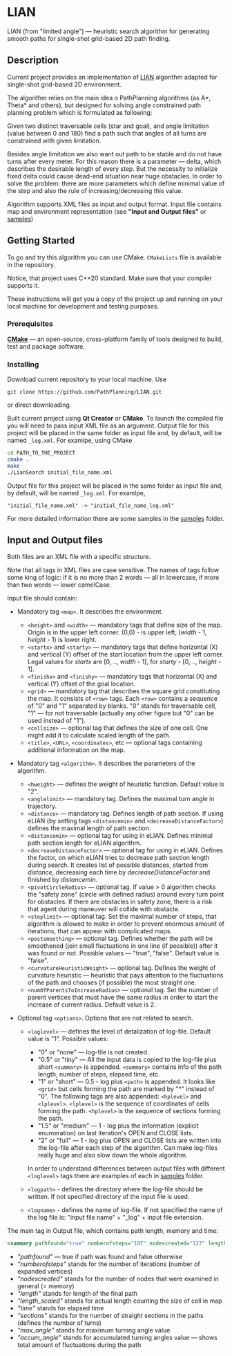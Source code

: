 # LIAN

LIAN (from "limited angle") &mdash; heuristic search algorithm for generating smooth paths for single-shot grid-based 2D path finding.

## Description
Current project provides an implementation of [LIAN](https://arxiv.org/pdf/1506.01864.pdf) algorithm adapted for single-shot grid-based 2D environment.

The algorithm relies on the main idea o PathPlanning algorithms (as A\*, Theta\* and others), but designed for solving angle constrained path planning problem which is formulated as following:

Given two distinct traversable cells (star and goal), and angle limitation (value between 0 and 180) find a path such that angles of all turns are constrained with given limitation.

Besides angle limitation we also want out path to be stable and do not have turns after every meter. For this reason there is a parameter &mdash; delta, which describes the desirable length of every step. But the necessity to initialize fixed delta could cause dead-end situation near huge obstacles. In order to solve the problem: there are more parameters which define minimal value of the step and also the rule of increasing/decreasing this value.


Algorithm supports XML files as input and output format. Input file contains map and environment representation (see __"Input and Output files"__ or [samples](https://github.com/PathPlanning/LIAN/tree/master/examples))

## Getting Started

To go and try this algorithm you can use CMake.
`CMakeLists` file is available in the repository.

Notice, that project uses C++20 standard. Make sure that your compiler supports it.

These instructions will get you a copy of the project up and running on your local machine for development and testing purposes.

### Prerequisites

**[CMake](https://cmake.org/)** &mdash; an open-source, cross-platform family of tools designed to build, test and package software.

### Installing

Download current repository to your local machine. Use
```
git clone https://github.com/PathPlanning/LIAN.git
```
or direct downloading.

Built current project using **Qt Creator** or **CMake**. To launch the compiled file you will need to pass input XML file as an argument. Output file for this project will be placed in the same folder as input file and, by default, will be named `_log.xml`. For examlpe, using CMake
```bash
cd PATH_TO_THE_PROJECT
cmake .
make
./LianSearch initial_file_name.xml
```
Output file for this project will be placed in the same folder as input file and, by default, will be named `_log.xml`. For examlpe,
```
"initial_file_name.xml" -> "initial_file_name_log.xml"
```
For more detailed information there are some samples in the [samples](https://github.com/PathPlanning/LIAN/tree/master/examples) folder.

## Input and Output files

Both files are an XML file with a specific structure.

Note that all tags in XML files are case sensitive. The names of tags follow some king of logic: if it is no more than 2 words &mdash; all in lowercase, if more than two words &mdash; lower camelCase.

Input file should contain:

* Mandatory tag `<map>`. It describes the environment.
    * `<height>` and `<width>` &mdash; mandatory tags that define size of the map. Origin is in the upper left corner. (0,0) - is upper left, (*width* - 1, *height* - 1) is lower right.
    * `<startx>` and `<starty>` &mdash; mandatory tags that define horizontal (X) and vertical (Y) offset of the start location from the upper left corner. Legal values for *startx* are [0, .., *width* - 1], for *starty* - [0, .., *height* - 1].
    * `<finishx>` and `<finishy>` &mdash; mandatory tags that horizontal (X) and vertical (Y) offset of the goal location.
    * `<grid>` &mdash; mandatory tag that describes the square grid constituting the map. It consists of `<row>` tags. Each `<row>` contains a sequence of "0" and "1" separated by blanks. "0" stands for traversable cell, "1" &mdash; for not traversable (actually any other figure but "0" can be used instead of "1").
    * `<cellsize>` &mdash; optional tag that defines the size of one cell. One might add it to calculate scaled length of the path.
    * `<title>`, `<URL>`, `<coordinates>`, etc &mdash; optional tags containing additional information on the map.

* Mandatory tag `<algorithm>`. It describes the parameters of the algorithm.

    * `<hweight>` &mdash; defines the weight of heuristic function. Default value is "2".
    * `<anglelimit>` &mdash; mandatory tag. Defines the maximal turn angle in trajectory.
    * `<distance>` &mdash; mandatory tag. Defines length of path section. If using eLIAN (by setting tags `<distancemin>` and `<decreaseDistanceFactor>`) defines the maximal length of path section.
    * `<distancemin>` &mdash; optional tag for using in eLIAN. Defines minimal path section length for eLIAN algorithm.
    * `<decreaseDistanceFactor>` &mdash; optional tag for using in eLIAN. Defines the factor, on which eLIAN tries to decrease path section length during search. It creates list of possible distances, started from *distance*, decreasing each time by *decreaseDistanceFactor* and finished by *distancemin*.
    * `<pivotCircleRadius>` &mdash; optional tag. If value > 0 algorithm checks the "safety zone" (circle with defined radius) around every turn point for obstacles. If there are obstacles in safety zone, there is a risk that agent during maneuver will collide with obstacle.
    * `<steplimit>` &mdash; optional tag. Set the maximal number of steps, that algorithm is allowed to make in order to prevent enormous amount of iterations, that can appear with complicated maps.
    * `<postsmoothing>` &mdash; optional tag. Defines whether the path will be smoothened (join small fluctuations in one line (if possible)) after it was found or not. Possible values &mdash; "true", "false". Default value is "false".
    * `<curvatureHeuristicWeight>` &mdash; optional tag. Defines the weight of curvature heuristic &mdash; heuristic that pays attention to the fluctuations of the path and chooses (if possible) the most straight one.
    * `<numOfParentsToIncreaseRadius>` &mdash; optional tag. Set the number of parent vertices that must have the same radius in order to start the increase of current radius. Default value is 2.

* Optional tag `<options>`. Options that are not related to search.

    * `<loglevel>` &mdash; defines the level of detalization of log-file. Default value is "1". Possible values:
        - "0" or "none" &mdash; log-file is not created.
        - "0.5" or "tiny" &mdash; All the input data is copied to the log-file plus short `<summary>` is appended. `<summary>` contains info of the path length, number of steps, elapsed time, etc.
        - "1" or "short" &mdash; 0.5 - log plus `<path>` is appended. It looks like `<grid>` but cells forming the path are marked by "\*" instead of "0". The following tags are also appended: `<hplevel>` and `<lplevel>`. `<lplevel>` is the sequence of coordinates of cells forming the path. `<hplevel>` is the sequence of sections forming the path.
        - "1.5" or "medium" &mdash; 1 - log plus the information (explicit enumeration) on last iteration's OPEN and CLOSE lists.
        - "2" or "full" &mdash; 1 - log plus OPEN and CLOSE lists are written into the log-file after each step of the algorithm. Can make log-files really huge and also slow down the whole algorithm.

        In order to understand differences between output files with different `<loglevel>` tags there are examples of each in [samples](https://github.com/PathPlanning/LIAN/tree/master/examples) folder.

    * `<logpath>` - defines the directory where the log-file should be written. If not specified directory of the input file is used.
    * `<logname>` - defines the name of log-file. If not specified the name of the log file is: "input file name" + "\_log" + input file extension.

The main tag in Output file, which contains path length, memory and time:
```xml
<summary pathfound="true" numberofsteps="107" nodescreated="127" length="15.414213" length_scaled="41.618375587463383" time="0.000512" sections="4" max_angle="15.9034" accum_angle="365.5412" />
```
* _"pathfound"_ &mdash; true if path was found and false otherwise
* _"numberofsteps"_ stands for the number of iterations (number of expanded vertices)
* _"nodescreated"_  stands for the number of nodes that were examined in general (= memory)
* _"length"_ stands for length of the final path
* *"length\_scaled"* stands for actual length counting the size of cell in map
* _"time"_ stands for elapsed time
* _"sections"_ stands for the number of straight sections in the paths (defines the number of turns)
* *"max\_angle"* stands for maximum turning angle value
* *"accum\_angle"* stands for accumulated turning angles value &mdash; shows total amount of fluctuations during the path
